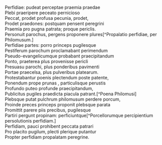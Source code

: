 Perfidiae: pudeat perceptae praemia praedae   
Plebi praeripere peceato pernicioso   
Peccat, prodet profusa pecunia, prodet,   
Prodet praedones: postquam pensent peregrini   
Praemia pro pugna patrata; proque periclis.   
Personuit parochus, pergens proponere plures[^Propalatio perfidiae, per Philomusum.]   
Perfidiae partes: porro princeps pugilesque   
Pestiferum parochum proclamabant perimendum   
Pseudo-evangelicumque probabant praecipitandum   
Ponto, praeterea plus provenisse pericli   
Presuasu parochi, plus ponderibus pavimenti   
Portae praecelsa, plus pulveribus platearum.   
Protestabantur poenis plectendum poste patente,   
Ponendum prope prunas , particulisque perustis   
Profundo puteo profunde praecipitandum,   
Publicitus pugiles praedicta piacula patrant.[^Poena Philomusi]   
Plebsque putat pulchrum philomusum perdere porcum,   
Proinde preces princeps proponit plebsque parata   
Promittit parere piis precibus, pugilesque   
Partiri pergunt propinam: perficiuntque[^Porcellorumque percipientium persolutionis perfidiam.]   
Perfidiam, pauci prohibent peccata patrari   
Pro placito pugilum‚ plecti plerique putantur   
Propter perfidiam propalatam peregrine.   
